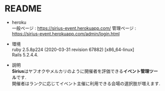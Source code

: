 # README

* heroku  
一般ページ : https://sirius-event.herokuapp.com/
管理ページ : https://sirius-event.herokuapp.com/admin/login.html

* 環境  
ruby 2.5.8p224 (2020-03-31 revision 67882) [x86_64-linux]  
Rails 5.2.4.4.  

* 説明  
**Sirius**はヤフオクやメルカリのように開催者を評価できる**イベント管理ツール**です.  
開催者はランクに応じてイベント主催に利用できる会場の選択肢が増えます.  


